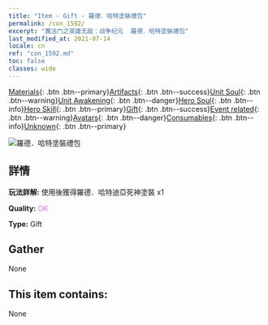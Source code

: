 ```yaml
---
title: "Item - Gift - 羅德．哈特塗裝禮包"
permalink: /con_1592/
excerpt: "魔法门之英雄无敌：战争纪元  羅德．哈特塗裝禮包"
last_modified_at: 2021-07-14
locale: cn
ref: "con_1592.md"
toc: false
classes: wide
---
```

 [Materials](/ItemsCN/){: .btn .btn--primary}[Artifacts](/ItemsCN/Artifacts/){: .btn .btn--success}[Unit Soul](/ItemsCN/UnitSoul/){: .btn .btn--warning}[Unit Awakening](/ItemsCN/UnitAwakening/){: .btn .btn--danger}[Hero Soul](/ItemsCN/HeroSoul/){: .btn .btn--info}[Hero Skill](/ItemsCN/HeroSkill/){: .btn .btn--primary}[Gift](/ItemsCN/Gift/){: .btn .btn--success}[Event related](/ItemsCN/Events/){: .btn .btn--warning}[Avatars](/ItemsCN/Avatars/){: .btn .btn--danger}[Consumables](/ItemsCN/Consumables/){: .btn .btn--info}[Unknown](/ItemsCN/Unknown/){: .btn .btn--primary}

 ![羅德．哈特塗裝禮包](/images/t/i_907204.png)

## 詳情
 **玩法詳解:** 使用後獲得羅德．哈特迪亞死神塗裝 x1

 **Quality:** <span style="color: #DA70D6">OK</span>

 **Type:** Gift

## Gather

  None

## This item contains:

  None

